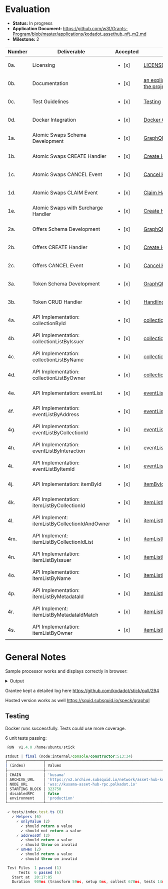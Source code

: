 # Evaluation


- **Status:** In progress
- **Application Document:** https://github.com/w3f/Grants-Program/blob/master/applications/kodadot_assethub_nft_m2.md
- **Milestone:** 2

| Number | Deliverable                                   | Accepted | Link                                                                                                                                | Notes                          |
| ------ | --------------------------------------------- | ----------------- | ----------------------------------------------------------------------------------------------------------------------------------- | ------------------------------ |
| 0a.    | Licensing                                     | <ul><li>[x] </li></ul> | [LICENSE](https://github.com/kodadot/stick/blob/main/LICENSE)                                                                       | MIT                            |
| 0b.    | Documentation                                 | <ul><li>[x] </li></ul> | [an explicit README file to guide the project setup and execution](https://github.com/kodadot/stick/blob/feat/swap-it-up/README.md) | -                              |
| 0c.    | Test Guidelines                               | <ul><li>[x] </li></ul> | [Testing](https://github.com/kodadot/stick/tree/feat/swap-it-up/tests)                                                              | -                              |
| 0d.    | Docker Integration                            | <ul><li>[x] </li></ul> | [Docker Compose](https://github.com/kodadot/stick/blob/feat/swap-it-up/docker-compose.yml)                                          | -                              |
| 1a.    | Atomic Swaps Schema Development               | <ul><li>[x] </li></ul> | [GraphQL schema swap.](https://github.com/kodadot/stick/blob/feat/swap-it-up/schema.graphql#L198)                                   | -                              |
| 1b.    | Atomic Swaps CREATE Handler                   | <ul><li>[x] </li></ul> | [Create Handler](https://github.com/kodadot/stick/blob/feat/swap-it-up/src/mappings/nfts/createSwap.ts)                             | -                              |
| 1c.    | Atomic Swaps CANCEL Event                     | <ul><li>[x] </li></ul> | [Cancel Handler](https://github.com/kodadot/stick/blob/feat/swap-it-up/src/mappings/nfts/cancelSwap.ts)                             | -                              |
| 1d.    | Atomic Swaps CLAIM Event                      | <ul><li>[x] </li></ul> | [Claim Handler](https://github.com/kodadot/stick/blob/feat/swap-it-up/src/mappings/nfts/claim.ts)                                   | -                              |
| 1e.    | Atomic Swaps with Surcharge Handler           | <ul><li>[x] </li></ul> | [Create Handler](https://github.com/kodadot/stick/blob/feat/swap-it-up/src/mappings/nfts/createSwap.ts#L48)                         | -                              |
| 2a.    | Offers Schema Development                     | <ul><li>[x] </li></ul> | [GraphQL schema offer.](https://github.com/kodadot/stick/blob/feat/swap-it-up/schema.graphql#L173)                                  | -                              |
| 2b.    | Offers CREATE Handler                         | <ul><li>[x] </li></ul> | [Create Handler](https://github.com/kodadot/stick/blob/feat/swap-it-up/src/mappings/nfts/createSwap.ts#L25)                         | -                              |
| 2c.    | Offers CANCEL Event                           | <ul><li>[x] </li></ul> | [Cancel Handler](https://github.com/kodadot/stick/blob/feat/swap-it-up/src/mappings/nfts/cancelSwap.ts#L23)                         | -                              |
| 3a.    | Token Schema Development                      | <ul><li>[x] </li></ul> | [GraphQL schema token.](https://github.com/kodadot/stick/blob/feat/swap-it-up/schema.graphql#L40)                                   | -                              |
| 3b.    | Token CRUD Handler                            | <ul><li>[x] </li></ul> | [Handling Token](https://github.com/kodadot/stick/blob/feat/swap-it-up/src/mappings/shared/token/tokenAPI.ts)                       | -                              |
| 4a.    | API Implementation: collectionById            | <ul><li>[x] </li></ul> | [collectionById](https://github.com/vikiival/kodaquery/blob/main/main.ts#L36)                                                       | -                              |
| 4b.    | API Implementation: collectionListByIssuer    | <ul><li>[x] </li></ul> | [collectionListByIssuer](https://github.com/vikiival/kodaquery/blob/main/main.ts#L44)                                               | -                              |
| 4c.    | API Implementation: collectionListByName      | <ul><li>[x] </li></ul> | [collectionListByName](https://github.com/vikiival/kodaquery/blob/main/main.ts#L53)                                                 | -                              |
| 4d.    | API Implementation: collectionListByOwner     | <ul><li>[x] </li></ul> | [collectionListByOwner](https://github.com/vikiival/kodaquery/blob/main/main.ts#L62)                                                | -                              |
| 4e.    | API Implementation: eventList                 | <ul><li>[x] </li></ul> | [eventList](https://github.com/vikiival/kodaquery/blob/main/main.ts#L72)                                                            | -                              |
| 4f.    | API Implementation: eventListByAddress        | <ul><li>[x] </li></ul> | [eventListByAddress](https://github.com/vikiival/kodaquery/blob/main/main.ts#L80)                                                   | -                              |
| 4g.    | API Implementation: eventListByCollectionId   | <ul><li>[x] </li></ul> | [eventListByCollectionId](https://github.com/vikiival/kodaquery/blob/main/main.ts#L89)                                              | -                              |
| 4h.    | API Implementation: eventListByInteraction    | <ul><li>[x] </li></ul> | [eventListByInteraction](https://github.com/vikiival/kodaquery/blob/main/main.ts#L98)                                               | -                              |
| 4i.    | API Implementation: eventListByItemId         | <ul><li>[x] </li></ul> | [eventListByItemId](https://github.com/vikiival/kodaquery/blob/main/main.ts#L107)                                                   | -                              |
| 4j.    | API Implementation: itemById                  | <ul><li>[x] </li></ul> | [itemById](https://github.com/vikiival/kodaquery/blob/main/main.ts#L117)                                                            | -                              |
| 4k.    | API Implementation: itemListByCollectionId    | <ul><li>[x] </li></ul> | [itemListByCollectionId](https://github.com/vikiival/kodaquery/blob/main/main.ts#L125)                                              | -                              |
| 4l.    | API Implement: itemListByCollectionIdAndOwner | <ul><li>[x] </li></ul> | [itemListByCollectionIdAndOwner](https://github.com/vikiival/kodaquery/blob/main/main.ts#L134)                                      | -                              |
| 4m.    | API Implement: itemListByCollectionIdList     | <ul><li>[x] </li></ul> | [itemListByCollectionIdList](https://github.com/vikiival/kodaquery/blob/main/main.ts#L144)                                          | -                              |
| 4n.    | API Implementation: itemListByIssuer          | <ul><li>[x] </li></ul> | [itemListByIssuer](https://github.com/vikiival/kodaquery/blob/main/main.ts#L153)                                                    | -                              |
| 4o.    | API Implementation: itemListByName            | <ul><li>[x] </li></ul> | [itemListByName](https://github.com/vikiival/kodaquery/blob/main/main.ts#L162)                                                      | -                              |
| 4p.    | API Implementation: itemListByMetadataId      | <ul><li>[x] </li></ul> | [itemListByMetadataId](https://github.com/vikiival/kodaquery/blob/main/main.ts#L171)                                                | -                              |
| 4r.    | API Implement: itemListByMetadataIdMatch      | <ul><li>[x] </li></ul> | [itemListByMetadataIdMatch](https://github.com/vikiival/kodaquery/blob/main/main.ts#L190)                                           | -                              |
| 4s.    | API Implementation: itemListByOwner           | <ul><li>[x] </li></ul> | [itemListByOwner](https://github.com/vikiival/kodaquery/blob/main/main.ts#L189)                                                     | -                              |

# General Notes

Sample processor works and displays correctly in browser:

<details>
  <summary>Output</summary>

```ts
                           "timestamp": "2021-09-24T16:38:06.509Z",
                           "collectionId": "u-1",
                           "sn": "491",
                           "to": "G22JL5wM6MDvku8jYiKShL2N8c6HfVgcWaR3GmpajtgR9Fc"
                         }
16:14:28 INFO  squid:log 💚 [SEND] u-1-491 from DFi8qw43wy5ihCJKpnRYHAkv7ppgWZJL4fYrnbCHU9W4pcp to G22JL5wM6MDvku8jYiKShL2N8c6HfVgcWaR3GmpajtgR9Fc
16:14:28 DEBUG squid:log Processing Uniques.Transferred
16:14:28 INFO  squid:log ⏳ [SEND] 824023
16:14:28 DEBUG squid:log [SEND] {
                           "caller": "Hxz9CRinkTf5JEQ7bkAeUw55TGGxkuRpPDhSrxSbFAY5y7X",
                           "blockNumber": "824023",
                           "timestamp": "2021-09-24T16:38:18.583Z",
                           "collectionId": "u-2",
                           "sn": "2429",
                           "to": "Gecf3Bn2cF2buiESKSNrhimEHdwLwpFmSkQy4fvRbXbBZAh"
                         }
16:14:28 INFO  squid:log 💚 [SEND] u-2-2429 from Hxz9CRinkTf5JEQ7bkAeUw55TGGxkuRpPDhSrxSbFAY5y7X to Gecf3Bn2cF2buiESKSNrhimEHdwLwpFmSkQy4fvRbXbBZAh
16:14:28 DEBUG squid:log Processing Uniques.Transferred
16:14:28 INFO  squid:log ⏳ [SEND] 824023
16:14:28 DEBUG squid:log [SEND] {
                           "caller": "GkAtAEia2c2zQUrzwey8EqnegoEkGiKbw6m5emXL1CgXrtr",
                           "blockNumber": "824023",
                           "timestamp": "2021-09-24T16:38:18.583Z",
                           "collectionId": "u-2",
                           "sn": "108",
                           "to": "EGV3Qmrq1qMxeXW5uPXXWTHwXZDQ6384vv9pKAUFwxYw9rw"
                         }
16:14:28 INFO  squid:log 💚 [SEND] u-2-108 from GkAtAEia2c2zQUrzwey8EqnegoEkGiKbw6m5emXL1CgXrtr to EGV3Qmrq1qMxeXW5uPXXWTHwXZDQ6384vv9pKAUFwxYw9rw
16:14:28 DEBUG squid:log Processing Uniques.Transferred
16:14:28 INFO  squid:log ⏳ [SEND] 824024
16:14:28 DEBUG squid:log [SEND] {
                           "caller": "Cx52PDPSGvkTQqYb2LdNn3xnuo4JRUnmTaKTRzrSk6gXB2j",
                           "blockNumber": "824024",
                           "timestamp": "2021-09-24T16:38:30.444Z",
                           "collectionId": "u-2",
                           "sn": "2312",
                           "to": "CpX6D7sxvZKUeaJUpS6Eb8Y2g79F7DEZXU1QucUX5o2HyfK"
                         }
16:14:28 INFO  squid:log 💚 [SEND] u-2-2312 from Cx52PDPSGvkTQqYb2LdNn3xnuo4JRUnmTaKTRzrSk6gXB2j to CpX6D7sxvZKUeaJUpS6Eb8Y2g79F7DEZXU1QucUX5o2HyfK
16:14:28 DEBUG squid:log Processing Uniques.Transferred
16:14:28 INFO  squid:log ⏳ [SEND] 824024
16:14:28 DEBUG squid:log [SEND] {
                           "caller": "Er7RXEYWjdtvSoQBE6GGjYyoBRuky5nMu4NFcXfRqjojnUT",
                           "blockNumber": "824024",
                           "timestamp": "2021-09-24T16:38:30.444Z",
                           "collectionId": "u-2",
                           "sn": "2719",
                           "to": "GSHkVxCvovrZ8EZSpAijazEE5ivHR1FFpN5qev73MZzqRpZ"
                         }
16:14:28 INFO  squid:log 💚 [SEND] u-2-2719 from Er7RXEYWjdtvSoQBE6GGjYyoBRuky5nMu4NFcXfRqjojnUT to GSHkVxCvovrZ8EZSpAijazEE5ivHR1FFpN5qev73MZzqRpZ
16:14:28 DEBUG squid:log Processing Uniques.Transferred
16:14:28 INFO  squid:log ⏳ [SEND] 824025
16:14:28 DEBUG squid:log [SEND] {
                           "caller": "DY8iuSt31L8oZv5VHz45RZieAAjwqgji43MctGGBdMmyE1A",
                           "blockNumber": "824025",
                           "timestamp": "2021-09-24T16:38:42.780Z",
                           "collectionId": "u-0",
                           "sn": "2469",
                           "to": "ED45ZRS573WZs1AoB6WbvD26v2uc7johtNT77sfEbvuZnuj"
                         }
16:14:28 INFO  squid:log 💚 [SEND] u-0-2469 from DY8iuSt31L8oZv5VHz45RZieAAjwqgji43MctGGBdMmyE1A to ED45ZRS573WZs1AoB6WbvD26v2uc7johtNT77sfEbvuZnuj
16:14:28 DEBUG squid:log Processing Uniques.Transferred
16:14:28 INFO  squid:log ⏳ [SEND] 824025
16:14:28 DEBUG squid:log [SEND] {
                           "caller": "H28baDH1YU8QCxLh6qhjJEUuTZoWZkhjx5PKNvTMWWiCJqh",
                           "blockNumber": "824025",
                           "timestamp": "2021-09-24T16:38:42.780Z",
                           "collectionId": "u-2",
                           "sn": "1351",
                           "to": "DgC4XNwFU99g9NPkT37khhHJYokPSDMDGAE3bdyjHhHzzNx"
                         }
16:14:28 INFO  squid:log 💚 [SEND] u-2-1351 from H28baDH1YU8QCxLh6qhjJEUuTZoWZkhjx5PKNvTMWWiCJqh to DgC4XNwFU99g9NPkT37khhHJYokPSDMDGAE3bdyjHhHzzNx
16:14:28 DEBUG squid:log Processing Uniques.Transferred
16:14:28 INFO  squid:log ⏳ [SEND] 824026
16:14:28 DEBUG squid:log [SEND] {
                           "caller": "H2Zq7v3BULdN4zTMnJ2R2jp589ezQLUWPVgzRaBLiqka3wX",
                           "blockNumber": "824026",
                           "timestamp": "2021-09-24T16:38:54.829Z",
                           "collectionId": "u-1",
                           "sn": "2431",
                           "to": "GcbjT6XsjsidC7F18ghTTeGzdagSQDfxye5WEUWfCehTaqf"
                         }
16:14:28 INFO  squid:log 💚 [SEND] u-1-2431 from H2Zq7v3BULdN4zTMnJ2R2jp589ezQLUWPVgzRaBLiqka3wX to GcbjT6XsjsidC7F18ghTTeGzdagSQDfxye5WEUWfCehTaqf
16:14:28 DEBUG squid:log Processing Uniques.Transferred
16:14:28 INFO  squid:log ⏳ [SEND] 824027
16:14:28 DEBUG squid:log [SEND] {
                           "caller": "Cgqsm4NcT9k4odAwrz7zG4hcnzMwwAQf91tyg5FoCKUXPSA",
                           "blockNumber": "824027",
                           "timestamp": "2021-09-24T16:39:06.545Z",
                           "collectionId": "u-2",
                           "sn": "3043",
                           "to": "F2GoUh286UrgrzkEuK77THDnGSo4ugzwgp4B15F5fdcUVpX"
                         }
16:14:28 INFO  squid:log 💚 [SEND] u-2-3043 from Cgqsm4NcT9k4odAwrz7zG4hcnzMwwAQf91tyg5FoCKUXPSA to F2GoUh286UrgrzkEuK77THDnGSo4ugzwgp4B15F5fdcUVpX
16:14:28 DEBUG squid:log Processing Uniques.Transferred
16:14:28 INFO  squid:log ⏳ [SEND] 824028
16:14:28 DEBUG squid:log [SEND] {
                           "caller": "GZeemkrSLctPAwHDpXnq3NPJFMKCkgPFeLrRwapDm5zohqw",
                           "blockNumber": "824028",
                           "timestamp": "2021-09-24T16:39:18.294Z",
                           "collectionId": "u-0",
                           "sn": "2192",
                           "to": "EPXKWpDZcxJaL9Vn29Vv95NYYgmb9ncAqpfhK8rdVKETE4j"
                         }
16:14:28 INFO  squid:log 💚 [SEND] u-0-2192 from GZeemkrSLctPAwHDpXnq3NPJFMKCkgPFeLrRwapDm5zohqw to EPXKWpDZcxJaL9Vn29Vv95NYYgmb9ncAqpfhK8rdVKETE4j
16:14:28 DEBUG squid:log Processing Uniques.Transferred
16:14:28 INFO  squid:log ⏳ [SEND] 824028
16:14:28 DEBUG squid:log [SEND] {
                           "caller": "HHPeD1USSLFXoXXxktPzCzPEJCgpjtfxny1jfcWSFEbpEev",
                           "blockNumber": "824028",
                           "timestamp": "2021-09-24T16:39:18.294Z",
                           "collectionId": "u-1",
                           "sn": "240",
                           "to": "EE2X7VUZtBMekM3tyy1xEAGWMvUHT1YTtoGht25qxfRtUd4"
                         }
16:14:28 INFO  squid:log 💚 [SEND] u-1-240 from HHPeD1USSLFXoXXxktPzCzPEJCgpjtfxny1jfcWSFEbpEev to EE2X7VUZtBMekM3tyy1xEAGWMvUHT1YTtoGht25qxfRtUd4
16:14:28 DEBUG squid:log Processing Uniques.Transferred
16:14:28 INFO  squid:log ⏳ [SEND] 824029
16:14:28 DEBUG squid:log [SEND] {
                           "caller": "FtYLatWSsvvkaVrRLPWSbuvsWFpxD39gEw6h98LU7czShrp",
                           "blockNumber": "824029",
                           "timestamp": "2021-09-24T16:39:30.660Z",
                           "collectionId": "u-1",
                           "sn": "511",
                           "to": "H2Dvi5iiBhXL8m2jEdE5YMpBxp52fGJDnQbpewV5RoVsfYo"
                         }
16:14:28 INFO  squid:log 💚 [SEND] u-1-511 from FtYLatWSsvvkaVrRLPWSbuvsWFpxD39gEw6h98LU7czShrp to H2Dvi5iiBhXL8m2jEdE5YMpBxp52fGJDnQbpewV5RoVsfYo
16:14:28 DEBUG squid:log Processing Uniques.Transferred
16:14:28 INFO  squid:log ⏳ [SEND] 824029
16:14:28 DEBUG squid:log [SEND] {
                           "caller": "DrZZnynDaTYqyv1M54qavkTbkn6iszZgMh2R2p5kC77UMve",
                           "blockNumber": "824029",
                           "timestamp": "2021-09-24T16:39:30.660Z",
                           "collectionId": "u-2",
                           "sn": "1375",
                           "to": "GHbnrGrFHX6jMWRtDLjC7HeRk4yLfhfUenu6maq7VdntzyW"
                         }
16:14:28 INFO  squid:log 💚 [SEND] u-2-1375 from DrZZnynDaTYqyv1M54qavkTbkn6iszZgMh2R2p5kC77UMve to GHbnrGrFHX6jMWRtDLjC7HeRk4yLfhfUenu6maq7VdntzyW
16:14:28 DEBUG squid:log Processing Uniques.Transferred
16:14:28 INFO  squid:log ⏳ [SEND] 824029
16:14:28 DEBUG squid:log [SEND] {
                           "caller": "DwANEv486UGDzWHe6iS2NhDeZD4GL78aTv1fy38MpTSwS8p",
                           "blockNumber": "824029",
                           "timestamp": "2021-09-24T16:39:30.660Z",
                           "collectionId": "u-0",
                           "sn": "1871",
                           "to": "Cr9d8GgrpFAp5f9oLysChnHUNdAHvGi8WuFsyQRGzFnszYW"
                         }
16:14:28 INFO  squid:log 💚 [SEND] u-0-1871 from DwANEv486UGDzWHe6iS2NhDeZD4GL78aTv1fy38MpTSwS8p to Cr9d8GgrpFAp5f9oLysChnHUNdAHvGi8WuFsyQRGzFnszYW
16:14:28 DEBUG squid:log Processing Uniques.Transferred
16:14:28 INFO  squid:log ⏳ [SEND] 824029
16:14:28 DEBUG squid:log [SEND] {
                           "caller": "CgR1ksYHvxiKdCdTCC2ZhyuDU4w7TDzQUGGi9y5jNFDvQ8P",
                           "blockNumber": "824029",
                           "timestamp": "2021-09-24T16:39:30.660Z",
                           "collectionId": "u-2",
                           "sn": "801",
                           "to": "JHVGHUsT9fYqkG6yYW2uqYGzBZR1dvnL7KNYgJkv8fKu5R4"
                         }
16:14:28 INFO  squid:log 💚 [SEND] u-2-801 from CgR1ksYHvxiKdCdTCC2ZhyuDU4w7TDzQUGGi9y5jNFDvQ8P to JHVGHUsT9fYqkG6yYW2uqYGzBZR1dvnL7KNYgJkv8fKu5R4
16:14:28 DEBUG squid:log Processing Uniques.Transferred
16:14:28 INFO  squid:log ⏳ [SEND] 824029
16:14:28 DEBUG squid:log [SEND] {
                           "caller": "H2BmBRqpKqHP1YirAgWERGTAQvMiDpkvkm5iVQYqY1E5qMw",
                           "blockNumber": "824029",
                           "timestamp": "2021-09-24T16:39:30.660Z",
                           "collectionId": "u-1",
                           "sn": "1641",
                           "to": "CjSNNe37YFEd9DYxix9tvVVaRBjTd6ruRWT3UFiwUGi7Cf7"
                         }
16:14:28 INFO  squid:log 💚 [SEND] u-1-1641 from H2BmBRqpKqHP1YirAgWERGTAQvMiDpkvkm5iVQYqY1E5qMw to CjSNNe37YFEd9DYxix9tvVVaRBjTd6ruRWT3UFiwUGi7Cf7
16:14:28 DEBUG squid:log Processing Uniques.Transferred
16:14:28 INFO  squid:log ⏳ [SEND] 824030
16:14:28 DEBUG squid:log [SEND] {
                           "caller": "HZaYDzTAEXQSyazQC83szHEPRnZSeLi961LQDpcVKiAsHkU",
                           "blockNumber": "824030",
                           "timestamp": "2021-09-24T16:39:42.752Z",
                           "collectionId": "u-1",
                           "sn": "305",
                           "to": "E8gv3RjJEcvyZmiE7BJ8MRsX17qRzYqBENCBZdPKtBhcmH6"
                         }
16:14:28 INFO  squid:log 💚 [SEND] u-1-305 from HZaYDzTAEXQSyazQC83szHEPRnZSeLi961LQDpcVKiAsHkU to E8gv3RjJEcvyZmiE7BJ8MRsX17qRzYqBENCBZdPKtBhcmH6
16:14:28 DEBUG squid:log Processing Uniques.Transferred
16:14:28 INFO  squid:log ⏳ [SEND] 824030
16:14:28 DEBUG squid:log [SEND] {
                           "caller": "FF6LZGUvB7qcKphZ8Z7V1tJEEcxLZRtpZyobwGZ78Mzagvr",
                           "blockNumber": "824030",
                           "timestamp": "2021-09-24T16:39:42.752Z",
                           "collectionId": "u-2",
                           "sn": "1331",
                           "to": "HUeY9ac58v8yZcqYaFhZRu7xTHpjS8zMFyYiegrAwrL1hXJ"
                         }
16:14:29 INFO  squid:log 💚 [SEND] u-2-1331 from FF6LZGUvB7qcKphZ8Z7V1tJEEcxLZRtpZyobwGZ78Mzagvr to HUeY9ac58v8yZcqYaFhZRu7xTHpjS8zMFyYiegrAwrL1hXJ
16:14:29 DEBUG squid:log Processing Uniques.Transferred
16:14:29 INFO  squid:log ⏳ [SEND] 824031
16:14:29 DEBUG squid:log [SEND] {
                           "caller": "DViNPtE47fxhSJDEspMZ8erdUw49Se2KeJ6NCmbayJLeUVB",
                           "blockNumber": "824031",
                           "timestamp": "2021-09-24T16:39:54.480Z",
                           "collectionId": "u-1",
                           "sn": "2535",
                           "to": "GsytPWTndtba6TkfeYcRWpqp3h15Wp4p8nk3VsZMQmCq2CH"
                         }
16:14:29 INFO  squid:log 💚 [SEND] u-1-2535 from DViNPtE47fxhSJDEspMZ8erdUw49Se2KeJ6NCmbayJLeUVB to GsytPWTndtba6TkfeYcRWpqp3h15Wp4p8nk3VsZMQmCq2CH
16:14:29 DEBUG squid:log Processing Uniques.Transferred
16:14:29 INFO  squid:log ⏳ [SEND] 824031
16:14:29 DEBUG squid:log [SEND] {
                           "caller": "FChV1RftMPpFcgzR3PwRMFEwvnZaipkzoPbVoZwpgtZqyrh",
                           "blockNumber": "824031",
                           "timestamp": "2021-09-24T16:39:54.480Z",
                           "collectionId": "u-1",
                           "sn": "121",
                           "to": "EfAQrzthcADWWecbHEEX6dZAtGa9srrUAK4es5NC8xfdnLT"
                         }
16:14:29 INFO  squid:log 💚 [SEND] u-1-121 from FChV1RftMPpFcgzR3PwRMFEwvnZaipkzoPbVoZwpgtZqyrh to EfAQrzthcADWWecbHEEX6dZAtGa9srrUAK4es5NC8xfdnLT
16:14:29 DEBUG squid:log Processing Uniques.Transferred
16:14:29 INFO  squid:log ⏳ [SEND] 824031
16:14:29 DEBUG squid:log [SEND] {
                           "caller": "GhBt5U9r7yQ6dmYgaS8SxKvmzCLqKsr14XgsjuMZdx815qy",
                           "blockNumber": "824031",
                           "timestamp": "2021-09-24T16:39:54.480Z",
                           "collectionId": "u-2",
                           "sn": "3206",
                           "to": "GefnjhSm2kU2F1RcKFMvqoJXjQWTTXE6MquAptF9osWZk73"
                         }
16:14:29 INFO  squid:log 💚 [SEND] u-2-3206 from GhBt5U9r7yQ6dmYgaS8SxKvmzCLqKsr14XgsjuMZdx815qy to GefnjhSm2kU2F1RcKFMvqoJXjQWTTXE6MquAptF9osWZk73
16:14:29 DEBUG squid:log Processing Uniques.Transferred
16:14:29 INFO  squid:log ⏳ [SEND] 824031
16:14:29 DEBUG squid:log [SEND] {
                           "caller": "FPfazdrXpU8qe4kyvDQsJH8dJTxKp7ypbtNoNdV4WJzkA9e",
                           "blockNumber": "824031",
                           "timestamp": "2021-09-24T16:39:54.480Z",
                           "collectionId": "u-0",
                           "sn": "25",
                           "to": "D6CPLK6wtJUpEMv9ghgx3wb85D6U9zLTfPgSdMvyfufeG9f"
                         }
16:14:29 INFO  squid:log 💚 [SEND] u-0-25 from FPfazdrXpU8qe4kyvDQsJH8dJTxKp7ypbtNoNdV4WJzkA9e to D6CPLK6wtJUpEMv9ghgx3wb85D6U9zLTfPgSdMvyfufeG9f
16:14:29 DEBUG squid:log Processing Uniques.Transferred
16:14:29 INFO  squid:log ⏳ [SEND] 824032
16:14:29 DEBUG squid:log [SEND] {
                           "caller": "HYwJGv3YPZw5yUtADciYgBvVXW2joPvvgSonGUQK3efCBEk",
                           "blockNumber": "824032",
                           "timestamp": "2021-09-24T16:40:06.492Z",
                           "collectionId": "u-1",
                           "sn": "3007",
                           "to": "JGvvtThfaSAP3vfuPC3qrRgCzSAdpZcCXveofdpPmq51ZqJ"
                         }
16:14:29 INFO  squid:log 💚 [SEND] u-1-3007 from HYwJGv3YPZw5yUtADciYgBvVXW2joPvvgSonGUQK3efCBEk to JGvvtThfaSAP3vfuPC3qrRgCzSAdpZcCXveofdpPmq51ZqJ
16:14:29 DEBUG squid:log Processing Uniques.Transferred
16:14:29 INFO  squid:log ⏳ [SEND] 824032
16:14:29 DEBUG squid:log [SEND] {
                           "caller": "EMDiJVH88dbTt55Seda2hjWh1LJ2TxTHVUjvq1DWSWLp3pQ",
                           "blockNumber": "824032",
                           "timestamp": "2021-09-24T16:40:06.492Z",
                           "collectionId": "u-0",
                           "sn": "2182",
                           "to": "CjCZ82R4m6ScgW2y8NkPxwzfJWnVK2yVrUnQHJS8ia5F8yg"
                         }
16:14:29 INFO  squid:log 💚 [SEND] u-0-2182 from EMDiJVH88dbTt55Seda2hjWh1LJ2TxTHVUjvq1DWSWLp3pQ to CjCZ82R4m6ScgW2y8NkPxwzfJWnVK2yVrUnQHJS8ia5F8yg
16:14:29 DEBUG squid:log Processing Uniques.Transferred
16:14:29 INFO  squid:log ⏳ [SEND] 824032
16:14:29 DEBUG squid:log [SEND] {
                           "caller": "CrdYGcufhngvK3VUPhwPe6K7PBG6JwrRebaMJkGqcUVvR8Z",
                           "blockNumber": "824032",
                           "timestamp": "2021-09-24T16:40:06.492Z",
                           "collectionId": "u-1",
                           "sn": "1336",
                           "to": "EZzLLbrjLsnyVh7p1QPw4FKU8E5fa4ia8kAtQXt9jHBkUyB"
                         }
16:14:29 INFO  squid:log 💚 [SEND] u-1-1336 from CrdYGcufhngvK3VUPhwPe6K7PBG6JwrRebaMJkGqcUVvR8Z to EZzLLbrjLsnyVh7p1QPw4FKU8E5fa4ia8kAtQXt9jHBkUyB
16:14:29 DEBUG squid:log Processing Uniques.Transferred
16:14:29 INFO  squid:log ⏳ [SEND] 824032
16:14:29 DEBUG squid:log [SEND] {
                           "caller": "H4ejywW39e8xx2ZxMzTR7rGsvwhqBoZ2SADcKicz8ACH1G1",
                           "blockNumber": "824032",
                           "timestamp": "2021-09-24T16:40:06.492Z",
                           "collectionId": "u-1",
                           "sn": "2874",
                           "to": "FSG47orCZ5fjwWshvyELTnSEzQEC6Hymd7H17Dr561GLtUE"
                         }
16:14:29 INFO  squid:log 💚 [SEND] u-1-2874 from H4ejywW39e8xx2ZxMzTR7rGsvwhqBoZ2SADcKicz8ACH1G1 to FSG47orCZ5fjwWshvyELTnSEzQEC6Hymd7H17Dr561GLtUE
16:14:29 DEBUG squid:log Processing Uniques.Transferred
16:14:29 INFO  squid:log ⏳ [SEND] 824032
16:14:29 DEBUG squid:log [SEND] {
                           "caller": "DBSbCw7UEsRo5E73aYvVYjp1DHTd4xiW5HEag8FAFCFCNwg",
                           "blockNumber": "824032",
                           "timestamp": "2021-09-24T16:40:06.492Z",
                           "collectionId": "u-1",
                           "sn": "2529",
                           "to": "Dig8buRuwT1RHH2RAWiLW4mDpU4wpv6GWAbsYEmbXtt4Qsy"
                         }
16:14:29 INFO  squid:log 💚 [SEND] u-1-2529 from DBSbCw7UEsRo5E73aYvVYjp1DHTd4xiW5HEag8FAFCFCNwg to Dig8buRuwT1RHH2RAWiLW4mDpU4wpv6GWAbsYEmbXtt4Qsy
16:14:29 DEBUG squid:log Processing Uniques.Transferred
16:14:29 INFO  squid:log ⏳ [SEND] 824032
16:14:29 DEBUG squid:log [SEND] {
                           "caller": "CgasYz6n7Cer4XbC1pkFNN5mpq3SqNwjn2sU2ZNSqFiohvU",
                           "blockNumber": "824032",
```
</details>

Grantee kept a detailed log here https://github.com/kodadot/stick/pull/294

Hosted version works as well https://squid.subsquid.io/speck/graphql

## Testing

Docker runs successfully. Tests could use more coverage.

6 unit tests passing:

```ts
 RUN  v1.4.0 /home/ubuntu/stick

stdout | final (node:internal/console/constructor:513:34)
┌────────────────┬───────────────────────────────────────────────────────────┐
│ (index)        │ Values                                                    │
├────────────────┼───────────────────────────────────────────────────────────┤
│ CHAIN          │ 'kusama'                                                  │
│ ARCHIVE_URL    │ 'https://v2.archive.subsquid.io/network/asset-hub-kusama' │
│ NODE_URL       │ 'wss://kusama-asset-hub-rpc.polkadot.io'                  │
│ STARTING_BLOCK │ 323750                                                    │
│ disabledRPC    │ false                                                     │
│ environment    │ 'production'                                              │
└────────────────┴───────────────────────────────────────────────────────────┘

 ✓ tests/index.test.ts (6)
   ✓ Helpers (6)
     ✓ onlyValue (2)
       ✓ should return a value
       ✓ should not return a value
     ✓ addressOf (2)
       ✓ should return a value
       ✓ should throw on invalid
     ✓ unHex (2)
       ✓ should return a value
       ✓ should throw on invalid

 Test Files  1 passed (1)
      Tests  6 passed (6)
   Start at  20:17:05
   Duration  909ms (transform 59ms, setup 0ms, collect 670ms, tests 14ms, environment 0ms, prepare 68ms)
```
